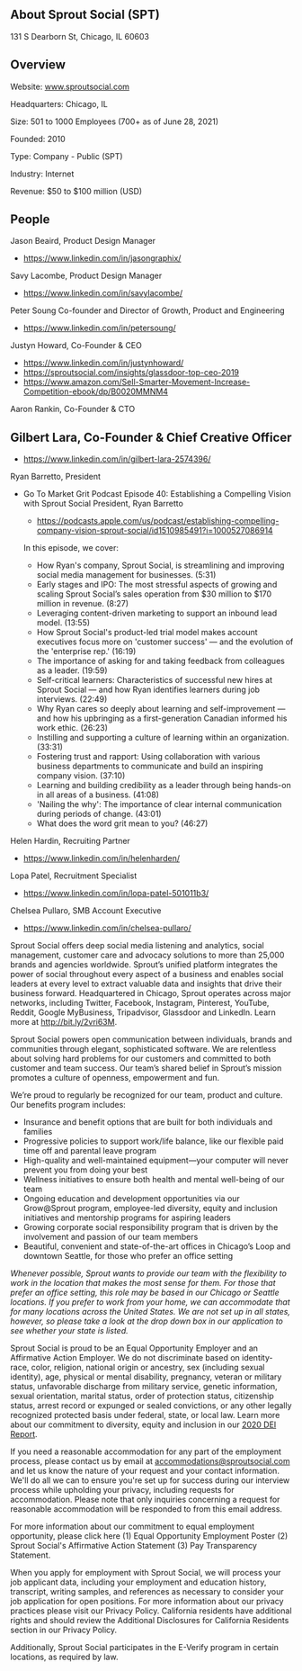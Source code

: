 ## About Sprout Social (SPT)

131 S Dearborn St, Chicago, IL 60603
## Overview

Website:
www.sproutsocial.com

Headquarters:
Chicago, IL

Size:
501 to 1000 Employees (700+ as of June 28, 2021)

Founded:
2010

Type:
Company - Public (SPT)

Industry:
Internet

Revenue:
$50 to $100 million (USD)

## People

Jason Beaird, Product Design Manager

- <https://www.linkedin.com/in/jasongraphix/>

Savy Lacombe, Product Design Manager

- <https://www.linkedin.com/in/savylacombe/>

Peter Soung Co-founder and Director of Growth, Product and Engineering

- <https://www.linkedin.com/in/petersoung/>

Justyn Howard, Co-Founder & CEO

  - <https://www.linkedin.com/in/justynhoward/>
  - <https://sproutsocial.com/insights/glassdoor-top-ceo-2019>
  - <https://www.amazon.com/Sell-Smarter-Movement-Increase-Competition-ebook/dp/B0020MMNM4>

Aaron Rankin, Co-Founder & CTO


## Gilbert Lara, Co-Founder & Chief Creative Officer

- <https://www.linkedin.com/in/gilbert-lara-2574396/>


Ryan Barretto, President

  - Go To Market Grit Podcast Episode 40: Establishing a Compelling Vision with Sprout Social President, Ryan Barretto
    - <https://podcasts.apple.com/us/podcast/establishing-compelling-company-vision-sprout-social/id1510985491?i=1000527086914>

    In this episode, we cover:

    - How Ryan's company, Sprout Social, is streamlining and improving social media management for businesses. (5:31)
    - Early stages and IPO: The most stressful aspects of growing and scaling Sprout Social’s sales operation from $30 million to $170 million in revenue. (8:27)
    - Leveraging content-driven marketing to support an inbound lead model. (13:55)
    - How Sprout Social's product-led trial model makes account executives focus more on 'customer success' — and the evolution of the 'enterprise rep.' (16:19)
    - The importance of asking for and taking feedback from colleagues as a leader. (19:59)
    - Self-critical learners: Characteristics of successful new hires at Sprout Social — and how Ryan identifies learners during job interviews. (22:49)
    - Why Ryan cares so deeply about learning and self-improvement — and how his upbringing as a first-generation Canadian informed his work ethic. (26:23)
    - Instilling and supporting a culture of learning within an organization. (33:31)
    - Fostering trust and rapport: Using collaboration with various business departments to communicate and build an inspiring company vision. (37:10)
    - Learning and building credibility as a leader through being hands-on in all areas of a business. (41:08)
    - 'Nailing the why': The importance of clear internal communication during periods of change. (43:01)
    - What does the word grit mean to you? (46:27)

Helen Hardin, Recruiting Partner

- <https://www.linkedin.com/in/helenharden/>

Lopa Patel, Recruitment Specialist

- <https://www.linkedin.com/in/lopa-patel-501011b3/>

Chelsea Pullaro, SMB Account Executive

- <https://www.linkedin.com/in/chelsea-pullaro/>


Sprout Social offers deep social media listening and analytics, social management, customer care and advocacy solutions to more than 25,000 brands and agencies worldwide. Sprout’s unified platform integrates the power of social throughout every aspect of a business and enables social leaders at every level to extract valuable data and insights that drive their business forward. Headquartered in Chicago, Sprout operates across major networks, including Twitter, Facebook, Instagram, Pinterest, YouTube, Reddit, Google MyBusiness, Tripadvisor, Glassdoor and LinkedIn. Learn more at http://bit.ly/2vri63M.

Sprout Social powers open communication between individuals, brands and communities through elegant, sophisticated software. We are relentless about solving hard problems for our customers and committed to both customer and team success. Our team’s shared belief in Sprout’s mission promotes a culture of openness, empowerment and fun.

We’re proud to regularly be recognized for our team, product and culture. Our benefits program includes:

- Insurance and benefit options that are built for both individuals and families
- Progressive policies to support work/life balance, like our flexible paid time off and parental leave program
- High-quality and well-maintained equipment—your computer will never prevent you from doing your best
- Wellness initiatives to ensure both health and mental well-being of our team
- Ongoing education and development opportunities via our Grow@Sprout program, employee-led diversity, equity and inclusion initiatives and mentorship programs for aspiring leaders
- Growing corporate social responsibility program that is driven by the involvement and passion of our team members
- Beautiful, convenient and state-of-the-art offices in Chicago’s Loop and downtown Seattle, for those who prefer an office setting

_Whenever possible, Sprout wants to provide our team with the flexibility to work in the location that makes the most sense for them. For those that prefer an office setting, this role may be based in our Chicago or Seattle locations. If you prefer to work from your home, we can accommodate that for many locations across the United States. We are not set up in all states, however, so please take a look at the drop down box in our application to see whether your state is listed._

Sprout Social is proud to be an Equal Opportunity Employer and an Affirmative Action Employer. We do not discriminate based on identity- race, color, religion, national origin or ancestry, sex (including sexual identity), age, physical or mental disability, pregnancy, veteran or military status, unfavorable discharge from military service, genetic information, sexual orientation, marital status, order of protection status, citizenship status, arrest record or expunged or sealed convictions, or any other legally recognized protected basis under federal, state, or local law. Learn more about our commitment to diversity, equity and inclusion in our [2020 DEI Report](https://media.sproutsocial.com/uploads/Sprout-Social-2020-DEI-Report.pdf).

If you need a reasonable accommodation for any part of the employment process, please contact us by email at accommodations@sproutsocial.com and let us know the nature of your request and your contact information. We'll do all we can to ensure you're set up for success during our interview process while upholding your privacy, including requests for accommodation. Please note that only inquiries concerning a request for reasonable accommodation will be responded to from this email address.

For more information about our commitment to equal employment opportunity, please click here (1) Equal Opportunity Employment Poster  (2) Sprout Social's Affirmative Action Statement (3) Pay Transparency Statement.

When you apply for employment with Sprout Social, we will process your job applicant data, including your employment and education history, transcript, writing samples, and references as necessary to consider your job application for open positions. For more information about our privacy practices please visit our Privacy Policy. California residents have additional rights and should review the Additional Disclosures for California Residents section in our Privacy Policy.

Additionally, Sprout Social participates in the E-Verify program in certain locations, as required by law.
